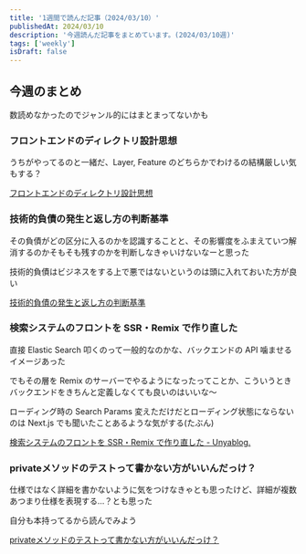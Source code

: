 ```yaml
---
title: '1週間で読んだ記事（2024/03/10）'
publishedAt: 2024/03/10
description: '今週読んだ記事をまとめています。(2024/03/10週)'
tags: ['weekly']
isDraft: false
---
```


## 今週のまとめ

数読めなかったのでジャンル的にはまとまってないかも

### フロントエンドのディレクトリ設計思想

うちがやってるのと一緒だ、Layer, Feature のどちらかでわけるの結構厳しい気もする？

[フロントエンドのディレクトリ設計思想](https://zenn.dev/mybest_dev/articles/c0570e67978673)

### 技術的負債の発生と返し方の判断基準

その負債がどの区分に入るのかを認識することと、その影響度をふまえていつ解消するのかそもそも残すのかを判断しなきゃいけないなーと思った

技術的負債はビジネスをする上で悪ではないというのは頭に入れておいた方が良い

[技術的負債の発生と返し方の判断基準](https://t.co/1TpuLjKqMj)

### 検索システムのフロントを SSR・Remix で作り直した

直接 Elastic Search 叩くのって一般的なのかな、バックエンドの API 噛ませるイメージあった

でもその層を Remix のサーバーでやるようになったってことか、こういうときバックエンドをきちんと定義しなくても良いのはいいな〜

ローディング時の Search Params 変えただけだとローディング状態にならないのは Next.js でも聞いたことあるような気がする(たぶん)

[検索システムのフロントを SSR・Remix で作り直した - Unyablog.](https://nonylene.hatenablog.jp/entry/2024/02/29/032149)

### **privateメソッドのテストって書かない方がいいんだっけ？**

仕様ではなく詳細を書かないように気をつけなきゃとも思ったけど、詳細が複数あつまり仕様を表現する…？とも思った

自分も本持ってるから読んでみよう

[privateメソッドのテストって書かない方がいいんだっけ？](https://speakerdeck.com/asumikam/private-methods-test)